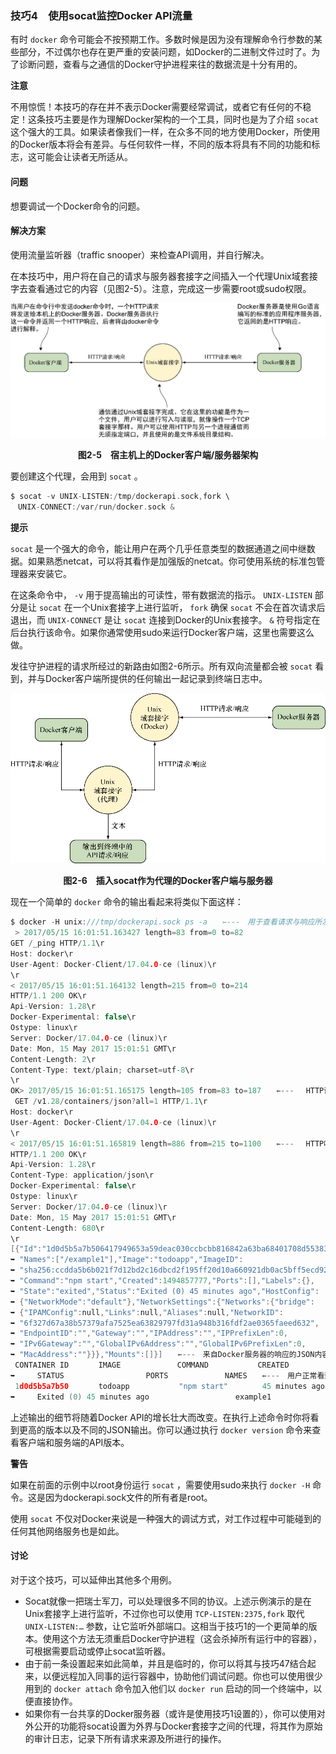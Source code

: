 ### 技巧4　使用socat监控Docker API流量



有时 `docker` 命令可能会不按预期工作。多数时候是因为没有理解命令行参数的某些部分，不过偶尔也存在更严重的安装问题，如Docker的二进制文件过时了。为了诊断问题，查看与之通信的Docker守护进程来往的数据流是十分有用的。



**注意**

不用惊慌！本技巧的存在并不表示Docker需要经常调试，或者它有任何的不稳定！这条技巧主要是作为理解Docker架构的一个工具，同时也是为了介绍 `socat` 这个强大的工具。如果读者像我们一样，在众多不同的地方使用Docker，所使用的Docker版本将会有差异。与任何软件一样，不同的版本将具有不同的功能和标志，这可能会让读者无所适从。



#### 问题

想要调试一个Docker命令的问题。

#### 解决方案

使用流量监听器（traffic snooper）来检查API调用，并自行解决。

在本技巧中，用户将在自己的请求与服务器套接字之间插入一个代理Unix域套接字去查看通过它的内容（见图2-5）。注意，完成这一步需要root或sudo权限。

![19.png](../images/19.png)
<center class="my_markdown"><b class="my_markdown">图2-5　宿主机上的Docker客户端/服务器架构</b></center>

要创建这个代理，会用到 `socat` 。

```c
$ socat -v UNIX-LISTEN:/tmp/dockerapi.sock,fork \
　UNIX-CONNECT:/var/run/docker.sock &
```

**提示**

`socat` 是一个强大的命令，能让用户在两个几乎任意类型的数据通道之间中继数据。如果熟悉netcat，可以将其看作是加强版的netcat。你可使用系统的标准包管理器来安装它。



在这条命令中， `-v` 用于提高输出的可读性，带有数据流的指示。 `UNIX-LISTEN` 部分是让 `socat` 在一个Unix套接字上进行监听， `fork` 确保 `socat` 不会在首次请求后退出，而 `UNIX-CONNECT` 是让 `socat` 连接到Docker的Unix套接字。 `&` 符号指定在后台执行该命令。如果你通常使用sudo来运行Docker客户端，这里也需要这么做。

发往守护进程的请求所经过的新路由如图2-6所示。所有双向流量都会被 `socat` 看到，并与Docker客户端所提供的任何输出一起记录到终端日志中。

![20.png](../images/20.png)
<center class="my_markdown"><b class="my_markdown">图2-6　插入socat作为代理的Docker客户端与服务器</b></center>

现在一个简单的 `docker` 命令的输出看起来将类似下面这样：

```c
$ docker -H unix:///tmp/dockerapi.sock ps -a　　⇽---　用于查看请求与响应所发送的命令
 > 2017/05/15 16:01:51.163427 length=83 from=0 to=82
GET /_ping HTTP/1.1\r
Host: docker\r
User-Agent: Docker-Client/17.04.0-ce (linux)\r
\r
< 2017/05/15 16:01:51.164132 length=215 from=0 to=214
HTTP/1.1 200 OK\r
Api-Version: 1.28\r
Docker-Experimental: false\r
Ostype: linux\r
Server: Docker/17.04.0-ce (linux)\r
Date: Mon, 15 May 2017 15:01:51 GMT\r
Content-Length: 2\r
Content-Type: text/plain; charset=utf-8\r
\r
OK> 2017/05/15 16:01:51.165175 length=105 from=83 to=187　　⇽---　 HTTP请求从此处开始，左侧带有右尖括号
 GET /v1.28/containers/json?all=1 HTTP/1.1\r
Host: docker\r
User-Agent: Docker-Client/17.04.0-ce (linux)\r
\r
< 2017/05/15 16:01:51.165819 length=886 from=215 to=1100　　⇽---　 HTTP响应从此处开始，左侧带有左尖括号
HTTP/1.1 200 OK\r
Api-Version: 1.28\r
Content-Type: application/json\r
Docker-Experimental: false\r
Ostype: linux\r
Server: Docker/17.04.0-ce (linux)\r
Date: Mon, 15 May 2017 15:01:51 GMT\r
Content-Length: 680\r
\r
[{"Id":"1d0d5b5a7b506417949653a59deac030ccbcbb816842a63ba68401708d55383e",
➥ "Names":["/example1"],"Image":"todoapp","ImageID":
➥ "sha256:ccdda5b6b021f7d12bd2c16dbcd2f195ff20d10a660921db0ac5bff5ecd92bc2",
➥ "Command":"npm start","Created":1494857777,"Ports":[],"Labels":{},
➥ "State":"exited","Status":"Exited (0) 45 minutes ago","HostConfig":
➥ {"NetworkMode":"default"},"NetworkSettings":{"Networks":{"bridge":
➥ {"IPAMConfig":null,"Links":null,"Aliases":null,"NetworkID":
➥ "6f327d67a38b57379afa7525ea63829797fd31a948b316fdf2ae0365faeed632",
➥ "EndpointID":"","Gateway":"","IPAddress":"","IPPrefixLen":0,
➥ "IPv6Gateway":"","GlobalIPv6Address":"","GlobalIPv6PrefixLen":0,
➥ "MacAddress":""}}},"Mounts":[]}]　　⇽---　来自Docker服务器的响应的JSON内容
 CONTAINER ID　　　　IMAGE　　　　　　　 COMMAND　　　　　　 CREATED
➥　　　STATUS　　　　　　　　　　　PORTS　　　　　　　 NAMES　　⇽---　用户正常看到的输出，由Docker客户端从前面的JSON解释而来
 1d0d5b5a7b50　　　　todoapp　　　　　　 "npm start"　　　　 45 minutes ago
➥　　　Exited (0) 45 minutes ago　　　　　　　　　　　 example1
```

上述输出的细节将随着Docker API的增长壮大而改变。在执行上述命令时你将看到更高的版本以及不同的JSON输出。你可以通过执行 `docker version` 命令来查看客户端和服务端的API版本。



**警告**

如果在前面的示例中以root身份运行 `socat` ，需要使用sudo来执行 `docker -H` 命令。这是因为dockerapi.sock文件的所有者是root。



使用 `socat` 不仅对Docker来说是一种强大的调试方式，对工作过程中可能碰到的任何其他网络服务也是如此。

#### 讨论

对于这个技巧，可以延伸出其他多个用例。

+ Socat就像一把瑞士军刀，可以处理很多不同的协议。上述示例演示的是在Unix套接字上进行监听，不过你也可以使用 `TCP-LISTEN:2375,fork` 取代 `UNIX-LISTEN:…` 参数，让它监听外部端口。这相当于技巧1的一个更简单的版本。使用这个方法无须重启Docker守护进程（这会杀掉所有运行中的容器），可根据需要启动或停止socat监听器。
+ 由于前一条设置起来如此简单，并且是临时的，你可以将其与技巧47结合起来，以便远程加入同事的运行容器中，协助他们调试问题。你也可以使用很少用到的 `docker attach` 命令加入他们以 `docker run` 启动的同一个终端中，以便直接协作。
+ 如果你有一台共享的Docker服务器（或许是使用技巧1设置的），你可以使用对外公开的功能将socat设置为外界与Docker套接字之间的代理，将其作为原始的审计日志，记录下所有请求来源及所进行的操作。


